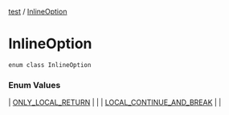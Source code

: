 [test](../../index.md) / [InlineOption](./index.md)

# InlineOption

`enum class InlineOption`

### Enum Values

| [ONLY_LOCAL_RETURN](-o-n-l-y_-l-o-c-a-l_-r-e-t-u-r-n.md) |  |
| [LOCAL_CONTINUE_AND_BREAK](-l-o-c-a-l_-c-o-n-t-i-n-u-e_-a-n-d_-b-r-e-a-k.md) |  |

